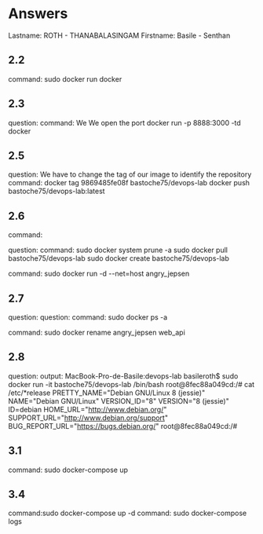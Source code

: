 # Answers

Lastname: ROTH - THANABALASINGAM
Firstname: Basile - Senthan

## 2.2
command:
sudo docker run docker

## 2.3
question:
command:
We
We open the port
docker run -p 8888:3000 -td docker

## 2.5
question: We have to change the tag of our image to identify the repository
command:
docker tag 9869485fe08f bastoche75/devops-lab
docker push bastoche75/devops-lab:latest

## 2.6
command:

question:
command:
sudo docker system prune -a
sudo docker pull bastoche75/devops-lab
sudo docker create bastoche75/devops-lab

command:
sudo docker run -d --net=host angry_jepsen
## 2.7
question:
question:
command:
sudo docker ps -a

command:
sudo docker rename angry_jepsen web_api
## 2.8
question:
output:
MacBook-Pro-de-Basile:devops-lab basileroth$ sudo docker run -it bastoche75/devops-lab /bin/bash
root@8fec88a049cd:/# cat /etc/*release
PRETTY_NAME="Debian GNU/Linux 8 (jessie)"
NAME="Debian GNU/Linux"
VERSION_ID="8"
VERSION="8 (jessie)"
ID=debian
HOME_URL="http://www.debian.org/"
SUPPORT_URL="http://www.debian.org/support"
BUG_REPORT_URL="https://bugs.debian.org/"
root@8fec88a049cd:/#


## 3.1
command:
sudo docker-compose up

## 3.4
command:sudo docker-compose up -d
command: sudo docker-compose logs
